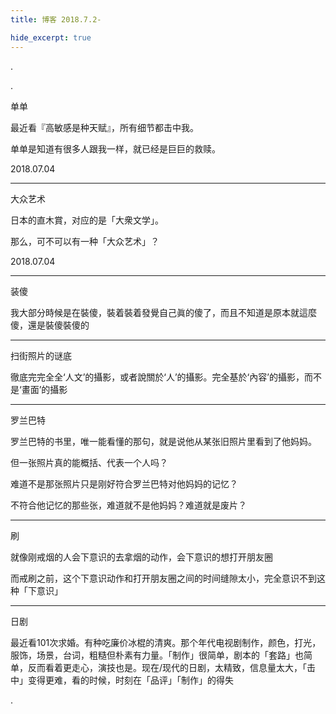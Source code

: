 ```yaml
---
title: 博客 2018.7.2-

hide_excerpt: true
---
```


.

<!--more-->

.

单单

最近看『高敏感是种天赋』，所有细节都击中我。

单单是知道有很多人跟我一样，就已经是巨巨的救赎。

2018.07.04

---

大众艺术

日本的直木賞，对应的是「大衆文学」。

那么，可不可以有一种「大众艺术」？

2018.07.04

---

装傻

我大部分時候是在裝傻，裝着裝着發覺自己眞的傻了，而且不知道是原本就這麼傻，還是裝傻裝傻的

---

扫街照片的谜底

徹底完完全全‘人文’的攝影，或者說關於‘人’的攝影。完全基於‘內容’的攝影，而不是‘畫面’的攝影

---

罗兰巴特

罗兰巴特的书里，唯一能看懂的那句，就是说他从某张旧照片里看到了他妈妈。

但一张照片真的能概括、代表一个人吗？

难道不是那张照片只是刚好符合罗兰巴特对他妈妈的记忆？

不符合他记忆的那些张，难道就不是他妈妈？难道就是废片？

---

刷

就像刚戒烟的人会下意识的去拿烟的动作，会下意识的想打开朋友圈

而戒刷之前，这个下意识动作和打开朋友圈之间的时间缝隙太小，完全意识不到这种「下意识」

---

日剧

最近看101次求婚。有种吃廉价冰棍的清爽。那个年代电视剧制作，颜色，打光，服饰，场景，台词，粗糙但朴素有力量。「制作」很简单，剧本的「套路」也简单，反而看着更走心，演技也是。现在/现代的日剧，太精致，信息量太大，「击中」变得更难，看的时候，时刻在「品评」「制作」的得失

.
